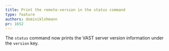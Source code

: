 ```yaml
---
title: Print the remote-version in the status command
type: feature
authors: dominiklohmann
pr: 1652
---
```


The `status` command now prints the VAST server version information under the
`version` key.
